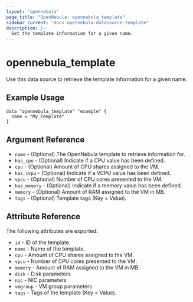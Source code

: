 ```yaml
---
layout: "opennebula"
page_title: "OpenNebula: opennebula_template"
sidebar_current: "docs-opennebula-datasource-template"
description: |-
  Get the template information for a given name.
---
```


# opennebula_template

Use this data source to retrieve the template information for a given name.

## Example Usage

```hcl
data "opennebula_template" "example" {
  name = "My_Template"
}
```

## Argument Reference

* `name` - (Optional) The OpenNebula template to retrieve information for.
* `has_cpu` - (Optional) Indicate if a CPU value has been defined.
* `cpu` - (Optional) Amount of CPU shares assigned to the VM.
* `has_cvpu` - (Optional) Indicate if a VCPU value has been defined.
* `vpcu` - (Optional) Number of CPU cores presented to the VM.
* `has_memory` - (Optional) Indicate if a memory value has been defined.
* `memory` - (Optional) Amount of RAM assigned to the VM in MB.
* `tags` - (Optional) Template tags (Key = Value).

## Attribute Reference

The following attributes are exported:

* `id` - ID of the template.
* `name` - Name of the template.
* `cpu` - Amount of CPU shares assigned to the VM.
* `vpcu` - Number of CPU cores presented to the VM.
* `memory` - Amount of RAM assigned to the VM in MB.
* `disk` - Disk parameters
* `nic` - NIC parameters
* `vmgroup` - VM group parameters
* `tags` - Tags of the template (Key = Value).
